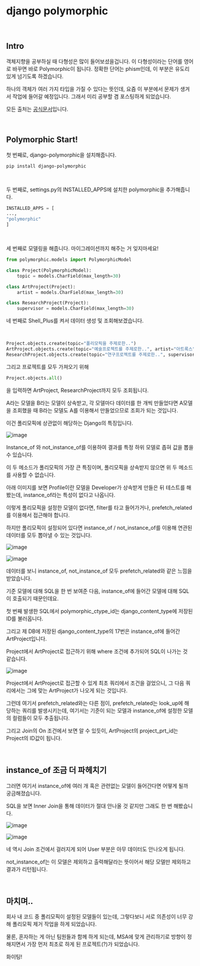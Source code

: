 # django polymorphic

<br>

## Intro
객체지향을 공부하실 때 다형성은 많이 들어보셨을겁니다. 이 다형성이라는 단어를 영어로 바꾸면 바로 Polymorphic이 됩니다.
정확한 단어는 phism인데, 이 부분은 유도리있게 넘기도록 하겠습니다.



하나의 객체가 여러 가지 타입을 가질 수 있다는 뜻인데, 요즘 이 부분에서 문제가 생겨서 작업에 들어갈 예정입니다.
그래서 미리 공부할 겸 포스팅하게 되었습니다.



모든 출처는 [공식문서](https://django-polymorphic.readthedocs.io/en/stable/quickstart.html)입니다.

<br>

## Polymorphic Start!


첫 번째로, django-polymorphic을 설치해줍니다.

```shell
pip install django-polymorphic
```

<br>

두 번째로, settings.py의 INSTALLED_APPS에 설치한 polymorphic을 추가해줍니다.

```python
INSTALLED_APPS = [
...,
"polymorphic"
]
```

<br>

세 번째로 모델링을 해줍니다. 마이그레이션까지 해주는 거 잊지마세요!
```python
from polymorphic.models import PolymorphicModel

class Project(PolymorphicModel):
    topic = models.CharField(max_length=30)

class ArtProject(Project):
    artist = models.CharField(max_length=30)

class ResearchProject(Project):
    supervisor = models.CharField(max_length=30)
```


네 번째로 Shell_Plus를 켜서 데이터 생성 및 조회해보겠습니다.


<br>

```python
Project.objects.create(topic="폴리모픽을 주제로한..")
ArtProject.objects.create(topic="예술프로젝트를 주제로한..", artist="아트록스")
ResearchProject.objects.create(topic="연구프로젝트를 주제로한..", supervisor="디지몬카이저")
```

그리고 프로젝트를 모두 가져오기 위해

```python
Project.objects.all()
```

을 입력하면 ArtProject, ResearchProject까지 모두 조회됩니다.



A라는 모델을 B라는 모델이 상속받고, 각 모델마다 데이터를 한 개씩 만들었다면 A모델을 조회했을 때 B라는 모델도 A를 이용해서 만들었으므로 조회가 되는 것입니다.

이건 폴리모픽에 상관없이 해당하는 Django의 특징입니다.


![image](https://user-images.githubusercontent.com/88086271/154788661-c85d0b60-246e-4743-84b3-0caf2b72443e.png)


Instance_of 와 not_instance_of를 이용하여 결과를 특정 하위 모델로 좁혀 값을 뽑을 수 있습니다.

이 두 메소드가 폴리모픽의 가장 큰 특징이며, 폴리모픽을 상속받지 않으면 위 두 메소드를 사용할 수 없습니다.



아래 이미지를 보면 Profile이란 모델을 Developer가 상속받게 만들은 뒤 테스트를 해봤는데, instance_of라는 특성이 없다고 나옵니다.



이렇게 폴리모픽을 설정한 모델이 없다면, filter를 타고 들어가거나, prefetch_related를 이용해서 접근해야 합니다.

하지만 폴리모픽이 설정되어 있다면 instance_of / not_instance_of를 이용해 연관된 데이터를 모두 뽑아낼 수 있는 것입니다.



![image](https://user-images.githubusercontent.com/88086271/154788665-b4d9655d-93f8-41b5-8249-4ae612bf43ed.png)



![image](https://user-images.githubusercontent.com/88086271/154788675-07023d39-5226-45da-80f2-395de4064c1b.png)





데이터를 보니 instance_of, not_instance_of 모두 prefetch_related와 같은 느낌을 받았습니다.

기준 모델에 대해 SQL을 한 번 보여준 다음, instance_of에 들어간 모델에 대해 SQL이 호출되기 때문인데요.

첫 번째 발생한 SQL에서 polymorphic_ctype_id는 django_content_type에 저장된 ID를 불러옵니다.



그리고 제 DB에 저장된 django_content_type의 17번은 instance_of에 들어간  ArtProject입니다.

Project에서 ArtProject로 접근하기 위해 where 조건에 추가되어 SQL이 나가는 것 같습니다.


![image](https://user-images.githubusercontent.com/88086271/154788680-b220539b-50fb-4235-8c4b-d9d1896c80d2.png)



Project에서 ArtProject로 접근할 수 있게 최초 쿼리에서 조건을 걸었으니, 그 다음 쿼리에서는 그에 맞는 ArtProject가 나오게 되는 것입니다.

그런데 여기서 prefetch_related와는 다른 점이, prefetch_related는 look_up에 해당하는 쿼리를 발생시키는데, 여기서는 기준이 되는 모델과 instance_of에 설정한 모델의 컬럼들이 모두 추출됩니다.

그리고 Join의 On 조건에서 보면 알 수 있듯이, ArtProject의 project_prt_id는 Project의 ID값이 됩니다.



<br>

## instance_of 조금 더 파헤치기


그러면 여기서 instance_of에 여러 개 혹은 관련없는 모델이 들어간다면 어떻게 될까 궁금해졌습니다.

SQL을 보면 Inner Join을 통해 데이터가 절대 안나올 것 같지만 그래도 한 번 해봤습니다.


![image](https://user-images.githubusercontent.com/88086271/154788695-dc33629d-9fd6-4db4-995b-e1c9585d6c05.png)



![image](https://user-images.githubusercontent.com/88086271/154788699-2e27d9bb-bce8-4598-9f7a-82c113630d9c.png)





네 역시 Join 조건에서 걸러지게 되어 User 부분은 아무 데이터도 안나오게 됩니다.



not_instance_of는 이 모델은 제외하고 출력해달라는 뜻이어서 해당 모델만 제외하고 결과가 리턴됩니다.


<br>

## 마치며..

회사 내 코드 중 폴리모픽이 설정된 모델들이 있는데, 그렇다보니 서로 의존성이 너무 강해 폴리모픽 제거 작업을 하게 되었습니다.

물론, 혼자하는 게 아닌 팀원들과 함께 하게 되는데, MSA에 맞게 관리하기로 방향이 정해지면서 가장 먼저 최초로 하게 된 프로젝트(?)가 되었습니다.



화이팅!
